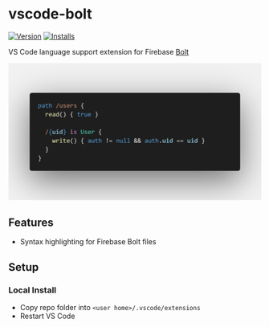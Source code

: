 # vscode-bolt

[![Version](https://vsmarketplacebadge.apphb.com/version/jasmaa.vscode-bolt.svg)](https://marketplace.visualstudio.com/items?itemName=jasmaa.vscode-bolt) [![Installs](https://vsmarketplacebadge.apphb.com/installs/jasmaa.vscode-bolt.svg)](https://marketplace.visualstudio.com/items?itemName=jasmaa.vscode-bolt)

VS Code language support extension for Firebase [Bolt](https://github.com/FirebaseExtended/bolt)

![Screenshot of code highlighting](images/code.png)

## Features
  - Syntax highlighting for Firebase Bolt files

## Setup

### Local Install
  - Copy repo folder into `<user home>/.vscode/extensions`
  - Restart VS Code